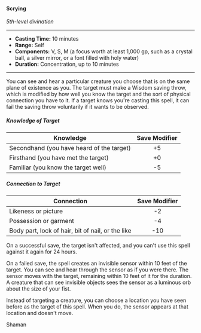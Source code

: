#### Scrying
*5th-level divination*
___
- **Casting Time:** 10 minutes
- **Range:** Self
- **Components:** V, S, M (a focus worth at least 1,000 gp, such as a crystal ball, a silver mirror, or a font filled with holy water)
- **Duration:** Concentration, up to 10 minutes
---
You can see and hear a particular creature you choose that is on the same plane of existence as you. The target must make a Wisdom saving throw, which is modified by how well you know the target and the sort of physical connection you have to it. If a target knows you're casting this spell, it can fail the saving throw voluntarily if it wants to be observed.

##### Knowledge of Target
| Knowledge | Save Modifier |
|---|:---:|
| Secondhand (you have heard of the target) | +5 |
| Firsthand (you have met the target) | +0 |
| Familiar (you know the target well) | -5 |

##### Connection to Target
| Connection | Save Modifier |
|---|:---:|
| Likeness or picture | -2 |
| Possession or garment | -4 |
| Body part, lock of hair, bit of nail, or the like | -10 |

On a successful save, the target isn't affected, and you can't use this spell against it again for 24 hours.

On a failed save, the spell creates an invisible sensor within 10 feet of the target. You can see and hear through the sensor as if you were there. The sensor moves with the target, remaining within 10 feet of it for the duration. A creature that can see invisible objects sees the sensor as a luminous orb about the size of your fist.

Instead of targeting a creature, you can choose a location you have seen before as the target of this spell. When you do, the sensor appears at that location and doesn't move.

Shaman